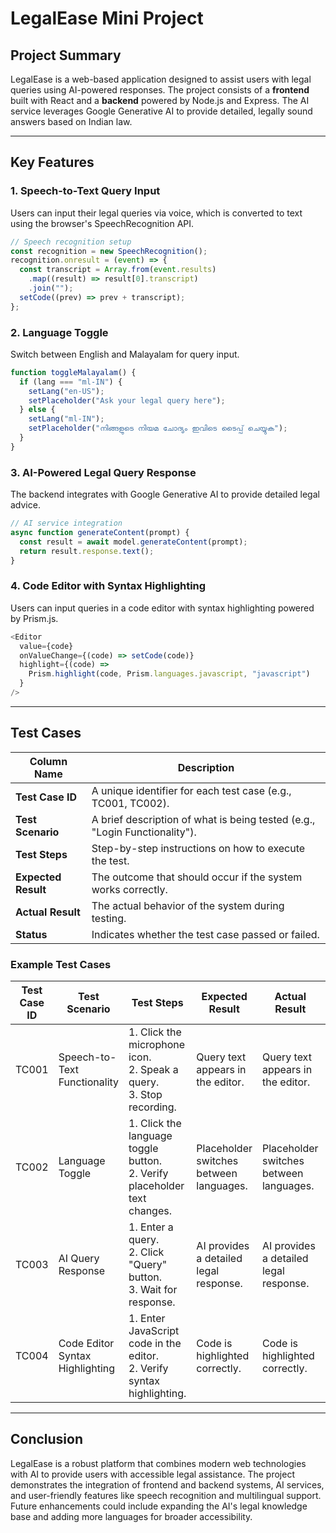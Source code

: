 # LegalEase Mini Project

## Project Summary
LegalEase is a web-based application designed to assist users with legal queries using AI-powered responses. The project consists of a **frontend** built with React and a **backend** powered by Node.js and Express. The AI service leverages Google Generative AI to provide detailed, legally sound answers based on Indian law.

---

## Key Features
### 1. **Speech-to-Text Query Input**
Users can input their legal queries via voice, which is converted to text using the browser's SpeechRecognition API.

```javascript
// Speech recognition setup
const recognition = new SpeechRecognition();
recognition.onresult = (event) => {
  const transcript = Array.from(event.results)
    .map((result) => result[0].transcript)
    .join("");
  setCode((prev) => prev + transcript);
};
```

### 2. **Language Toggle**
Switch between English and Malayalam for query input.

```javascript
function toggleMalayalam() {
  if (lang === "ml-IN") {
    setLang("en-US");
    setPlaceholder("Ask your legal query here");
  } else {
    setLang("ml-IN");
    setPlaceholder("നിങ്ങളുടെ നിയമ ചോദ്യം ഇവിടെ ടൈപ്പ് ചെയ്യുക");
  }
}
```

### 3. **AI-Powered Legal Query Response**
The backend integrates with Google Generative AI to provide detailed legal advice.

```javascript
// AI service integration
async function generateContent(prompt) {
  const result = await model.generateContent(prompt);
  return result.response.text();
}
```

### 4. **Code Editor with Syntax Highlighting**
Users can input queries in a code editor with syntax highlighting powered by Prism.js.

```javascript
<Editor
  value={code}
  onValueChange={(code) => setCode(code)}
  highlight={(code) =>
    Prism.highlight(code, Prism.languages.javascript, "javascript")
  }
/>
```

---

## Test Cases

| Column Name       | Description                                                                 |
|-------------------|-----------------------------------------------------------------------------|
| **Test Case ID**  | A unique identifier for each test case (e.g., TC001, TC002).               |
| **Test Scenario** | A brief description of what is being tested (e.g., "Login Functionality"). |
| **Test Steps**    | Step-by-step instructions on how to execute the test.                      |
| **Expected Result** | The outcome that should occur if the system works correctly.             |
| **Actual Result** | The actual behavior of the system during testing.                          |
| **Status**        | Indicates whether the test case passed or failed.                         |

### Example Test Cases

| Test Case ID | Test Scenario                  | Test Steps                                                                 | Expected Result                          | Actual Result                            | Status  |
|--------------|--------------------------------|---------------------------------------------------------------------------|------------------------------------------|------------------------------------------|---------|
| TC001        | Speech-to-Text Functionality  | 1. Click the microphone icon. <br> 2. Speak a query. <br> 3. Stop recording. | Query text appears in the editor.        | Query text appears in the editor.        | Passed  |
| TC002        | Language Toggle               | 1. Click the language toggle button. <br> 2. Verify placeholder text changes. | Placeholder switches between languages.  | Placeholder switches between languages.  | Passed  |
| TC003        | AI Query Response             | 1. Enter a query. <br> 2. Click "Query" button. <br> 3. Wait for response.   | AI provides a detailed legal response.   | AI provides a detailed legal response.   | Passed  |
| TC004        | Code Editor Syntax Highlighting | 1. Enter JavaScript code in the editor. <br> 2. Verify syntax highlighting. | Code is highlighted correctly.           | Code is highlighted correctly.           | Passed  |

---

## Conclusion
LegalEase is a robust platform that combines modern web technologies with AI to provide users with accessible legal assistance. The project demonstrates the integration of frontend and backend systems, AI services, and user-friendly features like speech recognition and multilingual support. Future enhancements could include expanding the AI's legal knowledge base and adding more languages for broader accessibility.